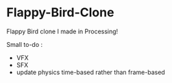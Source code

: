 # Flappy-Bird-Clone

Flappy Bird clone I made in Processing!

Small to-do :
  - VFX
  - SFX
  - update physics time-based rather than frame-based
